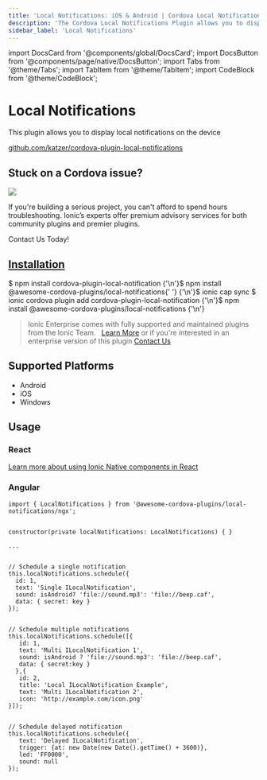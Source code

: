 ```yaml
---
title: 'Local Notifications: iOS & Android | Cordova Local Notifications'
description: 'The Cordova Local Notifications Plugin allows you to display local notifications from your Ionic Framework application on iOS, Android, or Windows devices.'
sidebar_label: 'Local Notifications'
---
```


import DocsCard from '@components/global/DocsCard';
import DocsButton from '@components/page/native/DocsButton';
import Tabs from '@theme/Tabs';
import TabItem from '@theme/TabItem';
import CodeBlock from '@theme/CodeBlock';

# Local Notifications

This plugin allows you to display local notifications on the device

<p>
  <a href="https://github.com/katzer/cordova-plugin-local-notifications" target="_blank" rel="noopener" className="git-link">github.com/katzer/cordova-plugin-local-notifications</a>
</p>

<h2>Stuck on a Cordova issue?</h2>
<DocsCard
  className="cordova-ee-card"
  header="Don't waste precious time on plugin issues."
  href="https://ionicframework.com/sales?product_of_interest=Ionic%20Native"
>
  <div>
    <img src="/docs/icons/native-cordova-bot.png" class="cordova-ee-img" />
    <p>
      If you're building a serious project, you can't afford to spend hours troubleshooting. Ionic’s experts offer
      premium advisory services for both community plugins and premier plugins.
    </p>
    <DocsButton className="native-ee-detail">Contact Us Today!</DocsButton>
  </div>
</DocsCard>

<h2 id="installation">
  <a href="#installation">Installation</a>
</h2>
<Tabs
  groupId="runtime"
  defaultValue="Capacitor"
  values={[
    { value: 'Capacitor', label: 'Capacitor' },
    { value: 'Cordova', label: 'Cordova' },
    { value: 'Enterprise', label: 'Enterprise' },
  ]}
>
  <TabItem value="Capacitor">
    <CodeBlock className="language-shell">
      $ npm install cordova-plugin-local-notification {'\n'}$ npm install @awesome-cordova-plugins/local-notifications{' '}
      {'\n'}$ ionic cap sync
    </CodeBlock>
  </TabItem>
  <TabItem value="Cordova">
    <CodeBlock className="language-shell">
      $ ionic cordova plugin add cordova-plugin-local-notification {'\n'}$ npm install
      @awesome-cordova-plugins/local-notifications {'\n'}
    </CodeBlock>
  </TabItem>
  <TabItem value="Enterprise">
    <blockquote>
      Ionic Enterprise comes with fully supported and maintained plugins from the Ionic Team. &nbsp;
      <a class="btn" href="https://ionic.io/docs/premier-plugins">Learn More</a> or if you're interested in an enterprise version of this plugin <a class="btn" href="https://ionicframework.com/sales?product_of_interest=Ionic%20Enterprise%20Engine">Contact Us</a>
    </blockquote>
  </TabItem>
</Tabs>

## Supported Platforms

- Android
- iOS
- Windows

## Usage

### React

[Learn more about using Ionic Native components in React](../native-community.md#react)

### Angular

```tsx
import { LocalNotifications } from '@awesome-cordova-plugins/local-notifications/ngx';


constructor(private localNotifications: LocalNotifications) { }

...


// Schedule a single notification
this.localNotifications.schedule({
  id: 1,
  text: 'Single ILocalNotification',
  sound: isAndroid? 'file://sound.mp3': 'file://beep.caf',
  data: { secret: key }
});


// Schedule multiple notifications
this.localNotifications.schedule([{
   id: 1,
   text: 'Multi ILocalNotification 1',
   sound: isAndroid ? 'file://sound.mp3': 'file://beep.caf',
   data: { secret:key }
  },{
   id: 2,
   title: 'Local ILocalNotification Example',
   text: 'Multi ILocalNotification 2',
   icon: 'http://example.com/icon.png'
}]);


// Schedule delayed notification
this.localNotifications.schedule({
   text: 'Delayed ILocalNotification',
   trigger: {at: new Date(new Date().getTime() + 3600)},
   led: 'FF0000',
   sound: null
});
```
